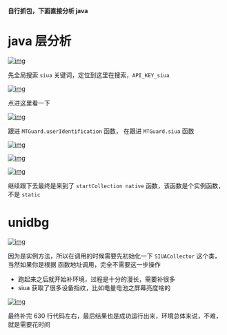 **自行抓包，下面直接分析 java**

# java 层分析

[![img](https://www.qinless.com/wp-content/uploads/2021/11/wp_editor_md_88a70adb9b9b8c6c831604c14fe269f4.jpg)](https://www.qinless.com/wp-content/uploads/2021/11/wp_editor_md_88a70adb9b9b8c6c831604c14fe269f4.jpg)

先全局搜索 `siua` 关键词，定位到这里在搜索，`API_KEY_siua`

[![img](https://www.qinless.com/wp-content/uploads/2021/11/619fb00c22627.png)](https://www.qinless.com/wp-content/uploads/2021/11/619fb00c22627.png)

点进这里看一下

[![img](https://www.qinless.com/wp-content/uploads/2021/11/619fb0ddb25c1.png)](https://www.qinless.com/wp-content/uploads/2021/11/619fb0ddb25c1.png)

跟进 `MTGuard.userIdentification` 函数， 在跟进 `MTGuard.siua` 函数

[![img](https://www.qinless.com/wp-content/uploads/2021/11/619fb1309a866.png)](https://www.qinless.com/wp-content/uploads/2021/11/619fb1309a866.png)

[![img](https://www.qinless.com/wp-content/uploads/2021/11/619fb17089b30.png)](https://www.qinless.com/wp-content/uploads/2021/11/619fb17089b30.png)

[![img](https://www.qinless.com/wp-content/uploads/2021/11/619fb17c2831e.png)](https://www.qinless.com/wp-content/uploads/2021/11/619fb17c2831e.png)

继续跟下去最终是来到了 `startCollection native` 函数，该函数是个实例函数，不是 `static`

# unidbg

[![img](https://www.qinless.com/wp-content/uploads/2021/11/619fb2276ea61.png)](https://www.qinless.com/wp-content/uploads/2021/11/619fb2276ea61.png)

因为是实例方法，所以在调用的时候需要先初始化一下 `SIUACollector` 这个类，当然如果你是根据 函数地址调用，完全不需要这一步操作

- 跑起来之后就开始补环境，过程是十分的漫长，需要补很多
- siua 获取了很多设备指纹，比如电量电池之屏幕亮度啥的

[![img](https://www.qinless.com/wp-content/uploads/2021/11/619fb30b9c19d.png)](https://www.qinless.com/wp-content/uploads/2021/11/619fb30b9c19d.png)

最终补完 630 行代码左右，最后结果也是成功运行出来，环境总体来说，不难，就是需要花时间